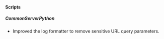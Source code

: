 
#### Scripts
##### CommonServerPython
- Improved the log formatter to remove sensitive URL query parameters.
